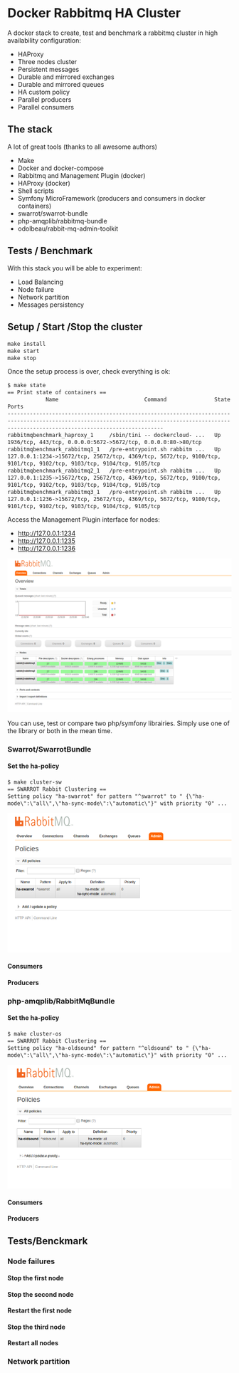 # Docker Rabbitmq HA Cluster

A docker stack to create, test and benchmark a rabbitmq cluster in high availability configuration:

* HAProxy
* Three nodes cluster
* Persistent messages
* Durable and mirrored exchanges
* Durable and mirrored queues
* HA custom policy
* Parallel producers
* Parallel consumers

## The stack

A lot of great tools (thanks to all awesome authors)

* Make
* Docker and docker-compose
* Rabbitmq and Management Plugin (docker)
* HAProxy (docker)
* Shell scripts
* Symfony MicroFramework (producers and consumers in docker containers)
* swarrot/swarrot-bundle
* php-amqplib/rabbitmq-bundle
* odolbeau/rabbit-mq-admin-toolkit

## Tests / Benchmark

With this stack you will be able to experiment:

* Load Balancing
* Node failure
* Network partition
* Messages persistency

## Setup / Start /Stop the cluster

```
make install
make start
make stop
```

Once the setup process is over, check everything is ok:

```
$ make state
== Print state of containers ==
            Name                           Command               State                                                          Ports                                                         
---------------------------------------------------------------------------------------------------------------------------------------------------------------------------------------------
rabbitmqbenchmark_haproxy_1     /sbin/tini -- dockercloud- ...   Up      1936/tcp, 443/tcp, 0.0.0.0:5672->5672/tcp, 0.0.0.0:80->80/tcp                                                        
rabbitmqbenchmark_rabbitmq1_1   /pre-entrypoint.sh rabbitm ...   Up      127.0.0.1:1234->15672/tcp, 25672/tcp, 4369/tcp, 5672/tcp, 9100/tcp, 9101/tcp, 9102/tcp, 9103/tcp, 9104/tcp, 9105/tcp 
rabbitmqbenchmark_rabbitmq2_1   /pre-entrypoint.sh rabbitm ...   Up      127.0.0.1:1235->15672/tcp, 25672/tcp, 4369/tcp, 5672/tcp, 9100/tcp, 9101/tcp, 9102/tcp, 9103/tcp, 9104/tcp, 9105/tcp 
rabbitmqbenchmark_rabbitmq3_1   /pre-entrypoint.sh rabbitm ...   Up      127.0.0.1:1236->15672/tcp, 25672/tcp, 4369/tcp, 5672/tcp, 9100/tcp, 9101/tcp, 9102/tcp, 9103/tcp, 9104/tcp, 9105/tcp
```

Access the Management Plugin interface for nodes:

* http://127.0.0.1:1234
* http://127.0.0.1:1235
* http://127.0.0.1:1236

![Rabbit cluster](./img/rabbitmq_cluster_start.png)

You can use, test or compare two php/symfony librairies.
Simply use one of the library or both in the mean time.

### Swarrot/SwarrotBundle

#### Set the ha-policy

```
$ make cluster-sw 
== SWARROT Rabbit Clustering ==
Setting policy "ha-swarrot" for pattern "^swarrot" to " {\"ha-mode\":\"all\",\"ha-sync-mode\":\"automatic\"}" with priority "0" ...
```

![Rabbit cluster](./img/rabbitmq-policy-swarrot.png)

#### Consumers

#### Producers

### php-amqplib/RabbitMqBundle

#### Set the ha-policy

```
$ make cluster-os
== SWARROT Rabbit Clustering ==
Setting policy "ha-oldsound" for pattern "^oldsound" to " {\"ha-mode\":\"all\",\"ha-sync-mode\":\"automatic\"}" with priority "0" ...
```

![Rabbit cluster](./img/rabbitmq-policy-oldsound.png)

#### Consumers

#### Producers

## Tests/Benckmark

### Node failures

#### Stop the first node

#### Stop the second node

#### Restart the first node

#### Stop the third node

#### Restart all nodes

### Network partition
